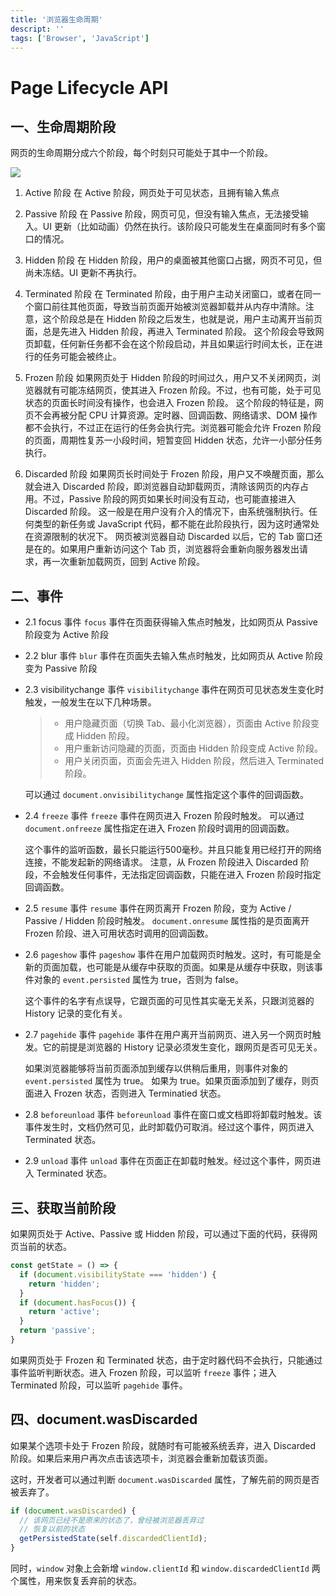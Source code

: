 ```yaml
---
title: '浏览器生命周期'
descript: ''
tags: ['Browser', 'JavaScript']
---
```


# Page Lifecycle API

## 一、生命周期阶段

网页的生命周期分成六个阶段，每个时刻只可能处于其中一个阶段。

![](https://www.wangbase.com/blogimg/asset/201811/bg2018110401.png)

1. Active 阶段
  在 Active 阶段，网页处于可见状态，且拥有输入焦点

2. Passive 阶段
  在 Passive 阶段，网页可见，但没有输入焦点，无法接受输入。UI 更新（比如动画）仍然在执行。该阶段只可能发生在桌面同时有多个窗口的情况。

3. Hidden 阶段
  在 Hidden 阶段，用户的桌面被其他窗口占据，网页不可见，但尚未冻结。UI 更新不再执行。

4. Terminated 阶段
  在 Terminated 阶段，由于用户主动关闭窗口，或者在同一个窗口前往其他页面，导致当前页面开始被浏览器卸载并从内存中清除。注意，这个阶段总是在 Hidden 阶段之后发生，也就是说，用户主动离开当前页面，总是先进入 Hidden 阶段，再进入 Terminated 阶段。
  这个阶段会导致网页卸载，任何新任务都不会在这个阶段启动，并且如果运行时间太长，正在进行的任务可能会被终止。

5. Frozen 阶段
  如果网页处于 Hidden 阶段的时间过久，用户又不关闭网页，浏览器就有可能冻结网页，使其进入 Frozen 阶段。不过，也有可能，处于可见状态的页面长时间没有操作，也会进入 Frozen 阶段。
  这个阶段的特征是，网页不会再被分配 CPU 计算资源。定时器、回调函数、网络请求、DOM 操作都不会执行，不过正在运行的任务会执行完。浏览器可能会允许 Frozen 阶段的页面，周期性复苏一小段时间，短暂变回 Hidden 状态，允许一小部分任务执行。

6. Discarded 阶段
  如果网页长时间处于 Frozen 阶段，用户又不唤醒页面，那么就会进入 Discarded 阶段，即浏览器自动卸载网页，清除该网页的内存占用。不过，Passive 阶段的网页如果长时间没有互动，也可能直接进入 Discarded 阶段。
  这一般是在用户没有介入的情况下，由系统强制执行。任何类型的新任务或 JavaScript 代码，都不能在此阶段执行，因为这时通常处在资源限制的状况下。
  网页被浏览器自动 Discarded 以后，它的 Tab 窗口还是在的。如果用户重新访问这个 Tab 页，浏览器将会重新向服务器发出请求，再一次重新加载网页，回到 Active 阶段。

## 二、事件
* 2.1 focus 事件
  `focus` 事件在页面获得输入焦点时触发，比如网页从 Passive 阶段变为 Active 阶段

* 2.2 blur 事件
  `blur` 事件在页面失去输入焦点时触发，比如网页从 Active 阶段变为 Passive 阶段

* 2.3 visibilitychange 事件
  `visibilitychange` 事件在网页可见状态发生变化时触发，一般发生在以下几种场景。
  > * 用户隐藏页面（切换 Tab、最小化浏览器），页面由 Active 阶段变成 Hidden 阶段。
  > * 用户重新访问隐藏的页面，页面由 Hidden 阶段变成 Active 阶段。
  > * 用户关闭页面，页面会先进入 Hidden 阶段，然后进入 Terminated 阶段。

  可以通过 `document.onvisibilitychange` 属性指定这个事件的回调函数。

* 2.4 `freeze` 事件
  `freeze` 事件在网页进入 Frozen 阶段时触发。
  可以通过` document.onfreeze` 属性指定在进入 Frozen 阶段时调用的回调函数。

  这个事件的监听函数，最长只能运行500毫秒。并且只能复用已经打开的网络连接，不能发起新的网络请求。
  注意，从 Frozen 阶段进入 Discarded 阶段，不会触发任何事件，无法指定回调函数，只能在进入 Frozen 阶段时指定回调函数。 

* 2.5 `resume` 事件
  `resume` 事件在网页离开 Frozen 阶段，变为 Active / Passive / Hidden 阶段时触发。
  `document.onresume` 属性指的是页面离开 Frozen 阶段、进入可用状态时调用的回调函数。

* 2.6 `pageshow` 事件
  `pageshow` 事件在用户加载网页时触发。这时，有可能是全新的页面加载，也可能是从缓存中获取的页面。如果是从缓存中获取，则该事件对象的 `event.persisted` 属性为 true，否则为 false。

  这个事件的名字有点误导，它跟页面的可见性其实毫无关系，只跟浏览器的 History 记录的变化有关。

* 2.7 `pagehide` 事件
  `pagehide` 事件在用户离开当前网页、进入另一个网页时触发。它的前提是浏览器的 History 记录必须发生变化，跟网页是否可见无关。

  如果浏览器能够将当前页面添加到缓存以供稍后重用，则事件对象的 `event.persisted` 属性为 true。 如果为 true。如果页面添加到了缓存，则页面进入 Frozen 状态，否则进入 Terminatied 状态。

* 2.8 `beforeunload` 事件
  `beforeunload` 事件在窗口或文档即将卸载时触发。该事件发生时，文档仍然可见，此时卸载仍可取消。经过这个事件，网页进入 Terminated 状态。

* 2.9 `unload` 事件
  `unload` 事件在页面正在卸载时触发。经过这个事件，网页进入 Terminated 状态。

## 三、获取当前阶段
如果网页处于 Active、Passive 或 Hidden 阶段，可以通过下面的代码，获得网页当前的状态。
```javascript
const getState = () => {
  if (document.visibilityState === 'hidden') {
    return 'hidden';
  }
  if (document.hasFocus()) {
    return 'active';
  }
  return 'passive';
}
```
如果网页处于 Frozen 和 Terminated 状态，由于定时器代码不会执行，只能通过事件监听判断状态。进入 Frozen 阶段，可以监听 `freeze` 事件；进入 Terminated 阶段，可以监听 `pagehide` 事件。


## 四、document.wasDiscarded
如果某个选项卡处于 Frozen 阶段，就随时有可能被系统丢弃，进入 Discarded 阶段。如果后来用户再次点击该选项卡，浏览器会重新加载该页面。

这时，开发者可以通过判断 `document.wasDiscarded` 属性，了解先前的网页是否被丢弃了。
```javascript
if (document.wasDiscarded) {
  // 该网页已经不是原来的状态了，曾经被浏览器丢弃过
  // 恢复以前的状态
  getPersistedState(self.discardedClientId);
}
```
同时，`window` 对象上会新增 `window.clientId` 和 `window.discardedClientId` 两个属性，用来恢复丢弃前的状态。
